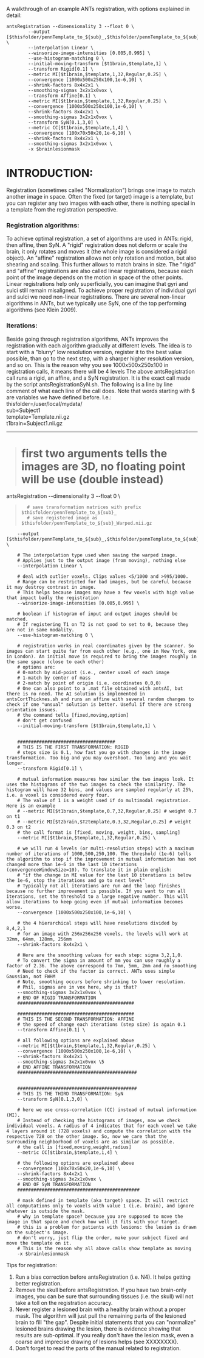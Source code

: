A walkthrough of an example ANTs registration, with options explained in detail:

```
antsRegistration --dimensionality 3 --float 0 \  
        --output [$thisfolder/pennTemplate_to_${sub}_,$thisfolder/pennTemplate_to_${sub}_Warped.nii.gz] \  
        --interpolation Linear \  
        --winsorize-image-intensities [0.005,0.995] \  
        --use-histogram-matching 0 \  
        --initial-moving-transform [$t1brain,$template,1] \  
        --transform Rigid[0.1] \  
        --metric MI[$t1brain,$template,1,32,Regular,0.25] \  
        --convergence [1000x500x250x100,1e-6,10] \  
        --shrink-factors 8x4x2x1 \  
        --smoothing-sigmas 3x2x1x0vox \  
        --transform Affine[0.1] \  
        --metric MI[$t1brain,$template,1,32,Regular,0.25] \  
        --convergence [1000x500x250x100,1e-6,10] \  
        --shrink-factors 8x4x2x1 \  
        --smoothing-sigmas 3x2x1x0vox \    
        --transform SyN[0.1,3,0] \  
        --metric CC[$t1brain,$template,1,4] \  
        --convergence [100x70x50x20,1e-6,10] \  
        --shrink-factors 8x4x2x1 \  
        --smoothing-sigmas 3x2x1x0vox \  
        -x $brainlesionmask
```




# INTRODUCTION:  
Registration (sometimes called "Normalization") brings one image to match another image in space. Often the fixed (or target) image is a template, but you can register any two images with each other, there is nothing special in a template from the registration perspective.  
  
### Registration algorithms:  
To achieve optimal registration, a set of algorithms are used in ANTs: rigid, then affine, then SyN. A "rigid" registration does not deform or scale the brain, it only rotates and moves it (the whole image is considered a rigid object). An "affine" registration allows not only rotation and motion, but also shearing and scaling. This further allows to match brains in size. The "rigid" and "affine" registrations are also called linear registrations, because each point of the image depends on the motion in space of the other points. Linear registrations help only superficially, you can imagine that gyri and sulci still remain misaligned. To achieve proper registration of individual gyri and sulci we need  non-linear registrations. There are several non-linear algorithms in ANTs, but we typically use SyN, one of the top  performing algorithms (see Klein 2009).   

### Iterations:  
Beside going through registration algorithms, ANTs improves the registration with each algorithm gradually at different levels. The idea is to start with a "blurry" low resolution version, register it to the best value possible, than go to the next step, with a sharper higher resolution version, and so on. This is the reason why you see 1000x500x250x100 in registration calls, it means there will be 4 levels 
The above antsRegistration call runs a rigid, an affine, and a SyN registration. It is the exact call made by the script antsRegistrationSyN.sh. The following is a line by line comment of what each line of the call does. Note that words starting with $ are variables we have defined before. I.e.:  
thisfolder=/user/local/mydata/  
sub=Subject1  
template=Template.nii.gz  
t1brain=Subject1.nii.gz  



***
># first two arguments tells the images are 3D, no floating point will be use (double instead)
antsRegistration --dimensionality 3 --float 0 \
	
>		# save transformation matrices with prefix $thisfolder/pennTemplate_to_${sub}_
>		# save registered image as $thisfolder/pennTemplate_to_${sub}_Warped.nii.gz
        --output [$thisfolder/pennTemplate_to_${sub}_,$thisfolder/pennTemplate_to_${sub}_Warped.nii.gz] \
        
        # The interpolation type used when saving the warped image.
		# Applies just to the output image (from moving), nothing else
        --interpolation Linear \
        
        # deal with outlier voxels. Clips values <5/1000 and >995/1000. 
		# Range can be restricted for bad images, but be careful because it may destroy contrast in image.
		# This helps because images may have a few voxels with high value that impact badly the registration
        --winsorize-image-intensities [0.005,0.995] \
        
        # boolean if histogram of input and output images should be matched.
		# If registering T1 on T2 is not good to set to 0, because they are not in same modality.
        --use-histogram-matching 0 \
        
		# registration works in real coordinates given by the scanner. So images can start quite far from each other (e.g., one in New York, one in London). An initial move is required to bring the images roughly in the same space (close to each other)
        # options are:
		# 0-match by mid-point (i.e., center voxel of each image
		# 1-match by center of mass
		# 2-match by point of origin (i.e. coordinates 0,0,0)
        # One can also point to a .mat file obtained with antsAI, but there is no need. The AI solution is implemented in antsCortThicknes.sh and runs an affine with several random changes to check if one "unsual" solution is better. Useful if there are strong orientation issues.
		# the command tells [fixed,moving,option]
		# don't get confused 
        --initial-moving-transform [$t1brain,$template,1] \
        
        
		####################################
		# THIS IS THE FIRST TRANSFORMATION: RIGID
        # steps size is 0.1, how fast you go with changes in the image transformation. Too big and you may overshoot. Too long and you wait longer.
        --transform Rigid[0.1] \
        
		# mutual information measures how similar the two images look. It uses the histograms of the two images to check the similarity. The histogram will have 32 bins, and values are sampled regularly at 25%, i.e. a voxel is considered every four.
        # The value of 1 is a weight used if do multimodal registration. Here is an example
		# --metric MI[$t1brain,$template,0.7,32,Regular,0.25] # weight 0.7 on t1
		# --metric MI[$t2brain,$T2template,0.3,32,Regular,0.25] # weight 0.3 on t2
		# the call format is [fixed, moving, weight, bins, sampling]
        --metric MI[$t1brain,$template,1,32,Regular,0.25] \
        
        # we will run 4 levels (or multi-resolution steps) with a maximum number of iterations of 1000,500,250,100. The threshold (1e-6) tells the algorithm to stop if the improvement in mutual information has not changed more than 1e-6 in the last 10 iterations (convergenceWindowSize=10). To translate it in plain english:
		# "if the change in MI value for the last 10 iterations is below the 1e-6, stop the iterations and go to next level"
		# Typically not all iterations are run and the loop finishes because no further improvement is possible. If you want to run all iterations, set the threshold to a large negative number. This will allow iterations to keep going even if mutual information becomes worse.
        --convergence [1000x500x250x100,1e-6,10] \
        
        # the 4 hierarchical steps will have resolutions divided by 8,4,2,1
		# for an image with 256x256x256 voxels, the levels will work at 32mm, 64mm, 128mm, 256mm
        --shrink-factors 8x4x2x1 \
        
        # Here are the smoothing values for each step: sigma 3,2,1,0.
        # To convert the sigma in amount of mm you can use roughly a factor of 2.36. The above correspond to 7mm, 5mm, 2mm and no smoothing
        # Need to check if the factor is correct. ANTs uses simple Gaussian, not FWHM
		# Note, smoothing occurs before shrinking to lower resolution.
		# Phil, sigmas are in vox here, why is that?
        --smoothing-sigmas 3x2x1x0vox \
        # END OF RIGID TRANSFORMATION
		###########################################
		
		###########################################
        # THIS IS THE SECOND TRANSFORMATION: AFFINE
		# the speed of change each iterations (step size) is again 0.1
        --transform Affine[0.1] \
        
        # all following options are explained above
        --metric MI[$t1brain,$template,1,32,Regular,0.25] \
        --convergence [1000x500x250x100,1e-6,10] \
        --shrink-factors 8x4x2x1 \
        --smoothing-sigmas 3x2x1x0vox \5
        # END AFFINE TRANSFORMATION
		############################################
        
        
        ############################################
		# THIS IS THE THIRD TRANSFORMATION: SyN
        --transform SyN[0.1,3,0] \
		
        # here we use cross-correlation (CC) instead of mutual information (MI).
		# Instead of checking the histograms of images, now we check individual voxels. A radius of 4 indicates that for each voxel we take 4 layers around it (728 voxels) and compute the correlation with the respective 728 on the other image. So, now we care that the surrounding neighborhood of voxels are as similar as possible.
		# the call is [fixed,moving,weight,radius]
        --metric CC[$t1brain,$template,1,4] \
		
		# the following options are explained above
        --convergence [100x70x50x20,1e-6,10] \
        --shrink-factors 8x4x2x1 \
        --smoothing-sigmas 3x2x1x0vox \
		# END OF SyN TRANSFORMATION
		#############################################
        
        # mask defined in template (aka target) space. It will restrict all computations only to voxels with value 1 (i.e. brain), and ignore whatever is outside the mask.
		# why in template space? because you are supposed to move the image in that space and check how well it fits with your target.
		# this is a problem for patients with lesions: the lesion is drawn on the subject's image.
		# don't worry, just flip the order, make your subject fixed and move the template on it.
		# This is the reason why all above calls show template as moving
        -x $brainlesionmask
        


		
Tips for registration:
1. Run a bias correction before antsRegistration (i.e. N4). It helps getting better registration.  
2. Remove the skull before antsRegistration. If you have two brain-only images, you can be sure that surrounding tissues (i.e. the skull) will not take a toll on the registration accuracy.  
3. Never register a lesioned brain with a healthy brain without a proper mask. The algorithm will just pull the remaining parts of the lesioned brain to fill "the gap". Despite initial statements that you can "normalize" lesioned brains drawing the lesion, there is evidence showing that results are sub-optimal. If you really don't have the lesion mask, even a coarse and imprecise drawing of lesions helps (see XXXXXXXX).  
3. Don't forget to read the parts of the manual related to registration.  